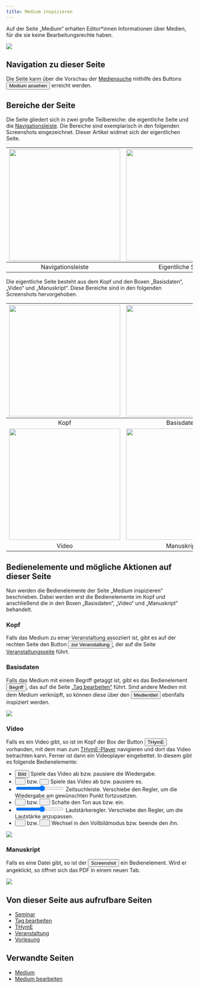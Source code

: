 ```yaml
---
title: Medium inspizieren
---
```


Auf der Seite „Medium“ erhalten Editor*innen Informationen über Medien, für die sie keine Bearbeitungsrechte haben.

![](/img/inspect_medium.png)

## Navigation zu dieser Seite
Die Seite kann über die Vorschau der [Mediensuche](ed-search-extended) mithilfe des Buttons <button>Medium ansehen</button> erreicht werden.

## Bereiche der Seite
Die Seite gliedert sich in zwei große Teilbereiche: die eigentliche Seite und die [Navigationsleiste](nav-bar). Die Bereiche sind exemplarisch in den folgenden Screenshots eingezeichnet. Dieser Artikel widmet sich der eigentlichen Seite.

|<img src="https://media.githubusercontent.com/media/MaMpf-HD/mampf/docs/docs/static/img/inspect_medium_navbar.png" height="300"/> |<img src="https://media.githubusercontent.com/media/MaMpf-HD/mampf/docs/docs/static/img/inspect_medium_eigentlich.png" height="300"/>  |
|:---: | :---: |
|Navigationsleiste|Eigentliche Seite|

Die eigentliche Seite besteht aus dem Kopf und den Boxen „Basisdaten“, „Video“ und „Manuskript“. Diese Bereiche sind in den folgenden Screenshots hervorgehoben.

|<img src="https://media.githubusercontent.com/media/MaMpf-HD/mampf/docs/docs/static/img/inspect_medium_kopf.png" height="300"/> |<img src="https://media.githubusercontent.com/media/MaMpf-HD/mampf/docs/docs/static/img/inspect_medium_basisdaten.png" height="300"/>  |
|:---: | :---: |
|Kopf|Basisdaten|
|<img src="https://media.githubusercontent.com/media/MaMpf-HD/mampf/docs/docs/static/img/inspect_medium_video.png" height="300"/> |<img src="https://media.githubusercontent.com/media/MaMpf-HD/mampf/docs/docs/static/img/inspect_medium_manuscript.png" height="300"/>  |
|Video|Manuskript|

## Bedienelemente und mögliche Aktionen auf dieser Seite
Nun werden die Bedienelemente der Seite „Medium inspizieren“ beschrieben. Dabei werden erst die Bedienelemente im Kopf und anschließend die in den Boxen „Basisdaten“, „Video“ und „Manuskript“ behandelt.

### Kopf
Falls das Medium zu einer Veranstaltung assoziiert ist, gibt es auf der rechten Seite den Button <a href="/mampf/de/mampf-pages/event-series" target="_self"><button>zur Veranstaltung</button></a>, der auf die Seite <a href="/mampf/de/mampf-pages/event-series" target="_self">Veranstaltungsseite</a> führt.

### Basisdaten
Falls das Medium mit einem Begriff getaggt ist, gibt es das Bedienelement <a href="/mampf/de/mampf-pages/ed-edit-tag" target="_self"><button>Begriff</button></a>, das auf die Seite  <a href="/mampf/de/mampf-pages/ed-edit-tag" target="_self">„Tag bearbeiten“</a> führt. Sind andere Medien mit dem Medium verknüpft, so können diese über den <button>Medientitel</button> ebenfalls inspiziert werden.

![](/img/inspect_medium_basisdaten_cut.png)

### Video
Falls es ein Video gibt, so ist im Kopf der Box der Button <a href="/mampf/de/mampf-pages/thyme" target="_self"><button>THymE</button></a> vorhanden, mit dem man zum <a href="/mampf/de/mampf-pages/thyme" target="_self">THymE-Player</a> navigieren und dort das Video betrachten kann. Ferner ist dann ein Videoplayer eingebettet. In diesem gibt es folgende Bedienelemente:

* <button>Bild</button> Spiele das Video ab bzw. pausiere die Wiedergabe.
* <button name="button"><img src="https://media.githubusercontent.com/media/MaMpf-HD/mampf/docs/docs/static/img/play-arrow.png" height="12"/></button> bzw. <button name="button"><img src="https://media.githubusercontent.com/media/MaMpf-HD/mampf/docs/docs/static/img/pause.png" height="9"/></button> Spiele das Video ab bzw. pausiere es.
* <input type="range" min="1" max="10" class="slider" id="myRange"/> Zeitsuchleiste. Verschiebe den Regler, um die Wiedergabe am gewünschten Punkt fortzusetzen.
* <button name="button"><img src="https://media.githubusercontent.com/media/MaMpf-HD/mampf/docs/docs/static/img/volume-up.png" height="12"/></button> bzw. <button name="button"><img src="https://media.githubusercontent.com/media/MaMpf-HD/mampf/docs/docs/static/img/volume-off.png" height="12"/></button> Schalte den Ton aus bzw. ein.
* <input type="range" min="1" max="10" class="slider" id="myRange" height="5" width="5"/> Lautstärkeregler. Verschiebe den Regler, um die Lautstärke anzupassen.
* <button name="button"><img src="https://media.githubusercontent.com/media/MaMpf-HD/mampf/docs/docs/static/img/maximize-solid.png" height="12"/></button> bzw. <button name="button"><img src="https://media.githubusercontent.com/media/MaMpf-HD/mampf/docs/docs/static/img/minimize-solid.png" height="12"/></button> Wechsel in den Vollbildmodus bzw. beende den ihn.

![](/img/inspect_medium_video_cut.png)

### Manuskript
Falls es eine Datei gibt, so ist der <button>Screenshot</button> ein Bedienelement. Wird er angeklickt, so öffnet sich das PDF in einem neuen Tab.

![](/img/inspect_medium_manuscript_cut.png)

## Von dieser Seite aus aufrufbare Seiten
* [Seminar](seminar)
* [Tag bearbeiten](ed-edit-tag)
* [THymE](thyme)
* [Veranstaltung](event-series)
* [Vorlesung](lecture)

## Verwandte Seiten
* [Medium](medium)
* [Medium bearbeiten](edit-medium)
